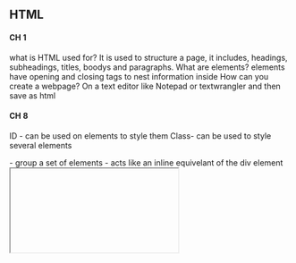 ## HTML

#### CH 1
  what is HTML used for?
    It is used to structure a page, it includes, headings, subheadings, titles, boodys and paragraphs.
   What are elements?
    elements have opening and closing tags to nest information inside
   How can you create a webpage?
    On a text editor like Notepad or textwrangler and then save as html
#### CH 8
  ID - can be used on elements to style them
  Class- can be used to style several elements
  <div> - group a set of elements
  <span> - acts like an inline equivelant of the div element
  <iframe> - little window that has been cut into the page
  <meta> - lives in head element and contains info about the page
  
#### CH 17
  list below the basic layout
     Body , Header, Content, footer
    (aside and article elements can be stand alone and put anywhere)
    
#### CH18

## JS

#### CH1 

